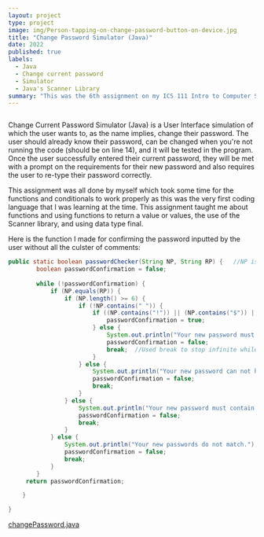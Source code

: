 ```yaml
---
layout: project
type: project
image: img/Person-tapping-on-change-password-button-on-device.jpg
title: "Change Password Simulator (Java)"
date: 2022
published: true
labels:
  - Java
  - Change current password
  - Simulator
  - Java's Scanner Library
summary: "This was the 6th assignment on my ICS 111 Intro to Computer Science class where Java is the coding language being used, and the assignment is a simulation of when a user wants to change their password."
---
```

<img width="300">

Change Current Password Simulator (Java) is a User Interface simulation of which the user wants to, as the name implies, change their password. The user should already know their password, can be changed when you're not running the code (should be on line 14), and it will be tested in the program. Once the user successfully entered their current password, they will be met with a prompt on the requirements for their new password and also requires the user to re-type their password correctly. 

This assignment was all done by myself which took some time for the functions and conditionals to work properly as this was the very first coding language that I was learning at the time. This assignment taught me about functions and using functions to return a value or values, the use of the Scanner library, and using data type final.

Here is the function I made for confirming the password inputted by the user without all the culster of comments:

```java
public static boolean passwordChecker(String NP, String RP) {   //NP is new password, RP is retype password
        boolean passwordConfirmation = false;   
        
        while (!passwordConfirmation) {	
        	if (NP.equals(RP)) {
        		if (NP.length() >= 6) {
        			if (!NP.contains(" ")) {
        				if ((NP.contains("!")) || (NP.contains("$")) || (NP.contains("?"))) {
        					passwordConfirmation = true;
        				} else {
        					System.out.println("Your new password must contain ! or $ or ?.");
        					passwordConfirmation = false;
        					break;  //Used break to stop infinite while loops
        				}
        			} else {
        				System.out.println("Your new password can not have spaces.");
        				passwordConfirmation = false;
        				break;
        			}
        		} else {
        			System.out.println("Your new password must contain 6 or more characters.");
        			passwordConfirmation = false;
        			break; 
        		}
        	} else {
        		System.out.println("Your new passwords do not match.");
        		passwordConfirmation = false;
        		break; 
        	}
        }
     return passwordConfirmation;

    }

}
```
[changePassword.java](https://github.com/waltz-axl-c-tuzon/waltz-axl-c-tuzon.github.io/blob/main/Codes/changePassword.java)
